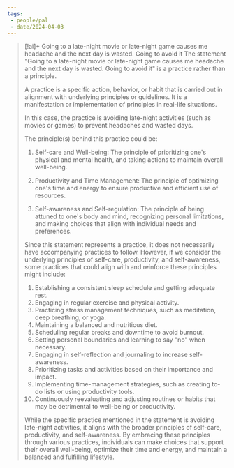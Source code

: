 ```yaml
---
tags:
 - people/pal
 - date/2024-04-03
---
```



> [!ai]+ Going to a late-night movie or late-night game causes me headache and the next day is wasted. Going to avoid it 
> The statement "Going to a late-night movie or late-night game causes me headache and the next day is wasted. Going to avoid it" is a practice rather than a principle.
> 
> A practice is a specific action, behavior, or habit that is carried out in alignment with underlying principles or guidelines. It is a manifestation or implementation of principles in real-life situations.
> 
> In this case, the practice is avoiding late-night activities (such as movies or games) to prevent headaches and wasted days.
> 
> The principle(s) behind this practice could be:
> 
> 1. Self-care and Well-being: The principle of prioritizing one's physical and mental health, and taking actions to maintain overall well-being.
> 
> 2. Productivity and Time Management: The principle of optimizing one's time and energy to ensure productive and efficient use of resources.
> 
> 3. Self-awareness and Self-regulation: The principle of being attuned to one's body and mind, recognizing personal limitations, and making choices that align with individual needs and preferences.
> 
> Since this statement represents a practice, it does not necessarily have accompanying practices to follow. However, if we consider the underlying principles of self-care, productivity, and self-awareness, some practices that could align with and reinforce these principles might include:
> 
> 1. Establishing a consistent sleep schedule and getting adequate rest.
> 2. Engaging in regular exercise and physical activity.
> 3. Practicing stress management techniques, such as meditation, deep breathing, or yoga.
> 4. Maintaining a balanced and nutritious diet.
> 5. Scheduling regular breaks and downtime to avoid burnout.
> 6. Setting personal boundaries and learning to say "no" when necessary.
> 7. Engaging in self-reflection and journaling to increase self-awareness.
> 8. Prioritizing tasks and activities based on their importance and impact.
> 9. Implementing time-management strategies, such as creating to-do lists or using productivity tools.
> 10. Continuously reevaluating and adjusting routines or habits that may be detrimental to well-being or productivity.
> 
> While the specific practice mentioned in the statement is avoiding late-night activities, it aligns with the broader principles of self-care, productivity, and self-awareness. By embracing these principles through various practices, individuals can make choices that support their overall well-being, optimize their time and energy, and maintain a balanced and fulfilling lifestyle.